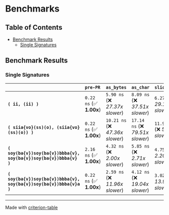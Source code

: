 # Benchmarks

## Table of Contents

- [Benchmark Results](#benchmark-results)
  - [Single Signatures](#single-signatures)

## Benchmark Results

### Single Signatures

|                                                                     | `pre-PR`                | `as_bytes`                        | `as_char`                         | `sliced_str`                       |
|:--------------------------------------------------------------------|:------------------------|:----------------------------------|:----------------------------------|:---------------------------------- |
| **`( ii, (ii) )`**                                                  | `0.22 ns` (✅ **1.00x**) | `5.90 ns` (❌ *27.37x slower*)    | `8.09 ns` (❌ *37.51x slower*)    | `6.27 ns` (❌ *29.10x slower*)     |
| **`( siia{vo}(ss)(o), (siia{vo}(ss)(o)) )`**                        | `0.22 ns` (✅ **1.00x**) | `10.21 ns` (❌ *47.36x slower*)   | `17.14 ns` (❌ *79.51x slower*)   | `11.96 ns` (❌ *55.51x slower*)    |
| **`( soy(ba{v})soy(ba{v})bbba{v}, soy(ba{v})soy(ba{v})bbba{v} )`**  | `2.16 ns` (✅ **1.00x**) | `4.32 ns` (❌ *2.00x slower*)     | `5.85 ns` (❌ *2.71x slower*)     | `4.75 ns` (❌ *2.20x slower*)      |
| **`( soy(ba{v})soy(ba{v})bbba{v}, soy(ba{v})soy(ba{v})bbba{v}a )`** | `0.22 ns` (✅ **1.00x**) | `2.59 ns` (❌ *11.96x slower*)    | `4.12 ns` (❌ *19.04x slower*)    | `3.02 ns` (❌ *13.94x slower*)     |

---
Made with [criterion-table](https://github.com/nu11ptr/criterion-table)
